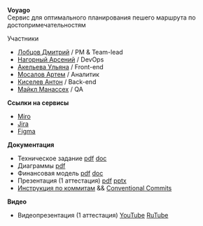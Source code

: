 **Voyago**  
Сервис для оптимального планирования пешего маршрута по достопримечательностям

Участники  
- [Лобцов Дмитрий](https://github.com/shelf08) / PM & Team-lead  
- [Нагорный Арсений](https://github.com/qudest) / DevOps  
- [Акельева Ульяна](https://github.com/ulianacode) / Front-end  
- [Мосалов Артем](https://github.com/artomas) / Аналитик  
- [Киселев Антон](https://github.com/Smertex) / Back-end  
- [Майкл Манассех](https://github.com/Drillefx) / QA  
  
**Ссылки на сервисы**  
- [Miro](https://miro.com/app/board/uXjVIe9QVfg=/?share_link_id=9825766657)  
- [Jira](https://voyago.atlassian.net/jira/software/projects/VOYAGO/boards/1)  
- [Figma](https://www.figma.com/design/EqIQmygpggXKefPpovrrsU/Project-Tourist-Guide?node-id=0-1&t=ZUOqSJMtTMUjJAl5-1)   

**Документация**  
- Техническое задание [pdf]() [doc]()  
- Диаграммы [pdf]()
- Финансовая модель [pdf](https://github.com/qudest/voyago/blob/1f462218669032b31a806e32f40bc3edc13be78f/Documentation/Financial%20model.pdf) [doc](https://github.com/qudest/voyago/blob/1f462218669032b31a806e32f40bc3edc13be78f/Documentation/Financial%20model.docx)
- Презентация (1 аттестация) [pdf](https://github.com/qudest/voyago/blob/1f462218669032b31a806e32f40bc3edc13be78f/Documentation/Voyago-Presentation-1att.pdf) [pptx](https://github.com/qudest/voyago/blob/1f462218669032b31a806e32f40bc3edc13be78f/Documentation/Voyago-Presentation-1att.pptx)  
- [Инструкция по коммитам](https://drive.google.com/file/d/11163BSJbBptiCoLEdbwxT1hNaGvViPxv/view?usp=drive_link) && [Conventional Commits](https://www.conventionalcommits.org/ru/v1.0.0/)

**Видео**  
- Видеопрезентация (1 аттестация) [YouTube](https://www.youtube.com/) [RuTube](https://rutube.ru/)  

  
